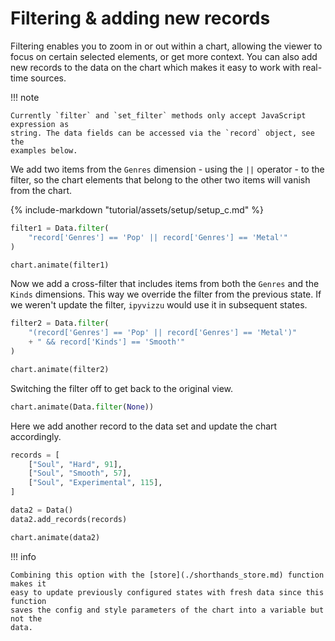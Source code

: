 # Filtering & adding new records

Filtering enables you to zoom in or out within a chart, allowing the viewer to
focus on certain selected elements, or get more context. You can also add new
records to the data on the chart which makes it easy to work with real-time
sources.

!!! note

    Currently `filter` and `set_filter` methods only accept JavaScript expression as
    string. The data fields can be accessed via the `record` object, see the
    examples below.

We add two items from the `Genres` dimension - using the `||` operator - to the
filter, so the chart elements that belong to the other two items will vanish
from the chart.

<div id="tutorial_01"></div>

{% include-markdown "tutorial/assets/setup/setup_c.md" %}

```python
filter1 = Data.filter(
    "record['Genres'] == 'Pop' || record['Genres'] == 'Metal'"
)

chart.animate(filter1)
```

Now we add a cross-filter that includes items from both the `Genres` and the
`Kinds` dimensions. This way we override the filter from the previous state. If
we weren't update the filter, `ipyvizzu` would use it in subsequent states.

<div id="tutorial_02"></div>

```python
filter2 = Data.filter(
    "(record['Genres'] == 'Pop' || record['Genres'] == 'Metal')"
    + " && record['Kinds'] == 'Smooth'"
)

chart.animate(filter2)
```

Switching the filter off to get back to the original view.

<div id="tutorial_03"></div>

```python
chart.animate(Data.filter(None))
```

Here we add another record to the data set and update the chart accordingly.

<div id="tutorial_04"></div>

```python
records = [
    ["Soul", "Hard", 91],
    ["Soul", "Smooth", 57],
    ["Soul", "Experimental", 115],
]

data2 = Data()
data2.add_records(records)

chart.animate(data2)
```

!!! info

    Combining this option with the [store](./shorthands_store.md) function makes it
    easy to update previously configured states with fresh data since this function
    saves the config and style parameters of the chart into a variable but not the
    data.

<script src="../filter_add_new_records.js"></script>
